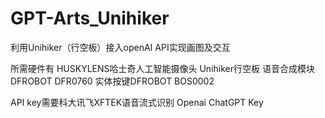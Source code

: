 # GPT-Arts_Unihiker
利用Unihiker（行空板）接入openAI API实现画图及交互

所需硬件有 HUSKYLENS哈士奇人工智能摄像头
Unihiker行空板
语音合成模块DFROBOT DFR0760
实体按键DFROBOT BOS0002

API key需要科大讯飞XFTEK语音流式识别
Openai ChatGPT Key
